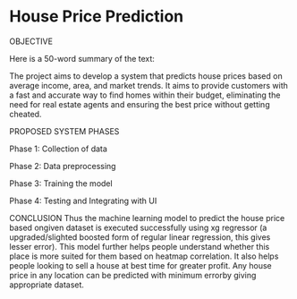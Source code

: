 #  House Price Prediction

OBJECTIVE  

Here is a 50-word summary of the text:

The project aims to develop a system that predicts house prices based on average income, area, and market trends. It aims to provide customers with a fast and accurate way to find homes within their budget, eliminating the need for real estate agents and ensuring the best price without getting cheated.


PROPOSED SYSTEM PHASES

Phase 1: Collection of data
 
Phase 2: Data preprocessing
 
Phase 3: Training the model
 
Phase 4: Testing and Integrating with UI


 CONCLUSION
Thus the machine learning model to predict the house price based ongiven dataset is executed successfully using xg regressor (a upgraded/slighted boosted form of regular linear regression, this gives lesser error). This model further helps people understand whether this place is more suited for them based on heatmap correlation. It also helps people looking to sell a house at best time for greater profit. Any house price in any location can be predicted with minimum errorby giving appropriate dataset.
